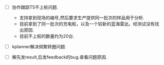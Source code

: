 - [ ] 协作跟踪T5不上桩问题.
	- 支持拿到现场的编号,然后要求生产提供同一批次的样品用于分析.
	- 目前拿到了同一批次的充电桩，以及一个较新的蓝海雷达。经测试没有找出原因.
	- 目前不上桩的数量约为20台.
- [ ] kplanner解决频繁转圈问题.

- [ ] 解先发result,后发feedback的bug.查看问题原因.
